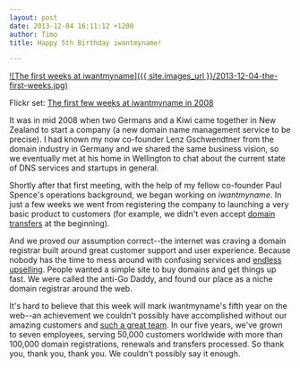 ```yaml
---
layout: post
date: 2013-12-04 16:11:12 +1200
author: Timo
title: Happy 5th Birthday iwantmyname!

---
```


[![The first weeks at iwantmyname]({{ site.images_url }}/2013-12-04-the-first-weeks.jpg)](http://www.flickr.com/photos/ideegeo/sets/72157638335879185/)

Flickr set: [The first few weeks at iwantmyname in 2008](http://www.flickr.com/photos/ideegeo/sets/72157638335879185/)

<!-- excerpt -->

It was in mid 2008 when two Germans and a Kiwi came together in New Zealand to start a company (a new domain name management service to be precise). I had known my now co-founder Lenz Gschwendtner from the domain industry in Germany and we shared the same business vision, so we eventually met at his home in Wellington to chat about the current state of DNS services and startups in general.

<!-- /excerpt -->

Shortly after that first meeting, with the help of my fellow co-founder Paul Spence's operations background, we began working on *iwantmyname*. In just a few weeks we went from registering the company to launching a very basic product to customers (for example, we didn't even accept [domain transfers](https://iwantmyname.com/domains/domain-transfer) at the beginning). 

And we proved our assumption correct--the internet was craving a domain registrar built around great customer support and user experience. Because nobody has the time to mess around with confusing services and [endless upselling](https://iwantmyname.com/blog/2013/11/no-upselling-tactics-to-be-found-here.html). People wanted a simple site to buy domains and get things up fast. We were called the anti-Go Daddy, and found our place as a niche domain registrar around the web.

It's hard to believe that this week will mark iwantmyname's fifth year on the web--an achievement we couldn't possibly have accomplished without our amazing customers and [such a great team](https://iwantmyname.com/about). In our five years, we've grown to seven employees, serving 50,000 customers worldwide with more than 100,000 domain registrations, renewals and transfers processed. So thank you, thank you, thank you. We couldn't possibly say it enough.
